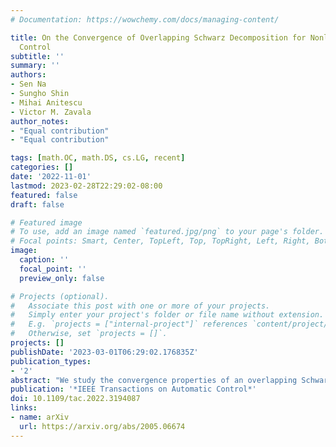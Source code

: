 ```yaml
---
# Documentation: https://wowchemy.com/docs/managing-content/

title: On the Convergence of Overlapping Schwarz Decomposition for Nonlinear Optimal
  Control
subtitle: ''
summary: ''
authors:
- Sen Na
- Sungho Shin
- Mihai Anitescu
- Victor M. Zavala
author_notes:
- "Equal contribution"
- "Equal contribution"

tags: [math.OC, math.DS, cs.LG, recent]
categories: []
date: '2022-11-01'
lastmod: 2023-02-28T22:29:02-08:00
featured: false
draft: false

# Featured image
# To use, add an image named `featured.jpg/png` to your page's folder.
# Focal points: Smart, Center, TopLeft, Top, TopRight, Left, Right, BottomLeft, Bottom, BottomRight.
image:
  caption: ''
  focal_point: ''
  preview_only: false

# Projects (optional).
#   Associate this post with one or more of your projects.
#   Simply enter your project's folder or file name without extension.
#   E.g. `projects = ["internal-project"]` references `content/project/deep-learning/index.md`.
#   Otherwise, set `projects = []`.
projects: []
publishDate: '2023-03-01T06:29:02.176835Z'
publication_types:
- '2'
abstract: "We study the convergence properties of an overlapping Schwarz decomposition algorithm for solving nonlinear optimal control problems (OCPs). The algorithm decomposes the time domain into a set of overlapping subdomains, and solves all subproblems defined over subdomains in parallel. The convergence is attained by updating primal-dual information at the boundaries of overlapping subdomains. We show that the algorithm exhibits local linear convergence, and that the convergence rate improves exponentially with the overlap size. We also establish global convergence results for a general quadratic programming, which enables the application of the Schwarz scheme inside second-order optimization algorithms (e.g., sequential quadratic programming). The theoretical foundation of our convergence analysis is a sensitivity result of nonlinear OCPs, which we call “exponential decay of sensitivity” (EDS). Intuitively, EDS states that the impact of perturbations at domain boundaries (i.e., initial and terminal time) on the solution decays exponentially as one moves into the domain. Here, we expand a previous analysis available in the literature by showing that EDS holds for both primal and dual solutions of nonlinear OCPs, under uniform second-order sufficient condition, controllability condition, and boundedness condition. We conduct experiments with a quadrotor motion planning problem and a partial differential equations (PDE) control problem to validate our theory, and show that the approach is significantly more efficient than alternating direction method of multipliers and as efficient as the centralized interior-point solver."
publication: '*IEEE Transactions on Automatic Control*'
doi: 10.1109/tac.2022.3194087
links:
- name: arXiv
  url: https://arxiv.org/abs/2005.06674
---
```

